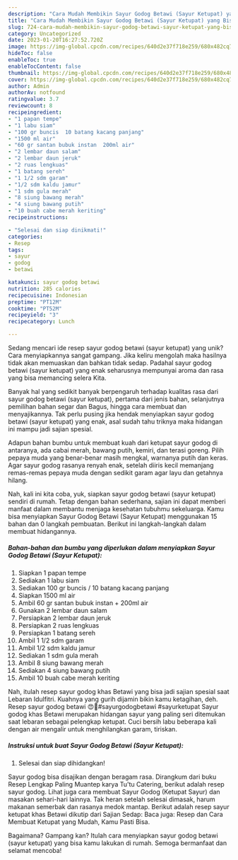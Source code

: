 ```yaml
---
description: "Cara Mudah Membikin Sayur Godog Betawi (Sayur Ketupat) yang Bisa Manjain Lidah"
title: "Cara Mudah Membikin Sayur Godog Betawi (Sayur Ketupat) yang Bisa Manjain Lidah"
slug: 724-cara-mudah-membikin-sayur-godog-betawi-sayur-ketupat-yang-bisa-manjain-lidah
category: Uncategorized
date: 2023-01-20T16:27:52.720Z
image: https://img-global.cpcdn.com/recipes/640d2e37f718e259/680x482cq70/sayur-godog-betawi-sayur-ketupat-foto-resep-utama.jpg
hideToc: false
enableToc: true
enableTocContent: false
thumbnail: https://img-global.cpcdn.com/recipes/640d2e37f718e259/680x482cq70/sayur-godog-betawi-sayur-ketupat-foto-resep-utama.jpg
cover: https://img-global.cpcdn.com/recipes/640d2e37f718e259/680x482cq70/sayur-godog-betawi-sayur-ketupat-foto-resep-utama.jpg
author: Admin
authorAv: notfound
ratingvalue: 3.7
reviewcount: 8
recipeingredient:
- "1 papan tempe"
- "1 labu siam"
- "100 gr buncis  10 batang kacang panjang"
- "1500 ml air"
- "60 gr santan bubuk instan  200ml air"
- "2 lembar daun salam"
- "2 lembar daun jeruk"
- "2 ruas lengkuas"
- "1 batang sereh"
- "1 1/2 sdm garam"
- "1/2 sdm kaldu jamur"
- "1 sdm gula merah"
- "8 siung bawang merah"
- "4 siung bawang putih"
- "10 buah cabe merah keriting"
recipeinstructions:

- "Selesai dan siap dinikmati!"
categories:
- Resep
tags:
- sayur
- godog
- betawi

katakunci: sayur godog betawi 
nutrition: 285 calories
recipecuisine: Indonesian
preptime: "PT12M"
cooktime: "PT52M"
recipeyield: "3"
recipecategory: Lunch

---
```





Sedang mencari ide resep sayur godog betawi (sayur ketupat) yang unik? Cara menyiapkannya sangat gampang. Jika keliru mengolah maka hasilnya tidak akan memuaskan dan bahkan tidak sedap. Padahal sayur godog betawi (sayur ketupat) yang enak seharusnya mempunyai aroma dan rasa yang bisa memancing selera Kita.





Banyak hal yang sedikit banyak berpengaruh terhadap kualitas rasa dari sayur godog betawi (sayur ketupat), pertama dari jenis bahan, selanjutnya pemilihan bahan segar dan Bagus, hingga cara membuat dan menyajikannya. Tak perlu pusing jika hendak menyiapkan sayur godog betawi (sayur ketupat) yang enak,      asal sudah tahu triknya maka hidangan ini mampu jadi sajian spesial.














Adapun bahan bumbu untuk membuat kuah dari ketupat sayur godog di antaranya, ada cabai merah, bawang putih, kemiri, dan terasi goreng. Pilih pepaya muda yang benar-benar masih mengkal, warnanya putih dan keras. Agar sayur godog rasanya renyah enak, setelah diiris kecil memanjang remas-remas pepaya muda dengan sedikit garam agar layu dan getahnya hilang.






Nah, kali ini kita coba, yuk, siapkan sayur godog betawi (sayur ketupat) sendiri di rumah. Tetap dengan bahan sederhana, sajian ini dapat memberi manfaat dalam membantu menjaga kesehatan tubuhmu sekeluarga. Kamu bisa menyiapkan Sayur Godog Betawi (Sayur Ketupat) menggunakan 15 bahan dan 0 langkah pembuatan. Berikut ini langkah-langkah dalam membuat hidangannya.

<!--inarticleads1-->

##### Bahan-bahan dan bumbu yang diperlukan dalam menyiapkan Sayur Godog Betawi (Sayur Ketupat):

1. Siapkan 1 papan tempe
1. Sediakan 1 labu siam
1. Sediakan 100 gr buncis / 10 batang kacang panjang
1. Siapkan 1500 ml air
1. Ambil 60 gr santan bubuk instan + 200ml air
1. Gunakan 2 lembar daun salam
1. Persiapkan 2 lembar daun jeruk
1. Persiapkan 2 ruas lengkuas
1. Persiapkan 1 batang sereh
1. Ambil 1 1/2 sdm garam
1. Ambil 1/2 sdm kaldu jamur
1. Sediakan 1 sdm gula merah
1. Ambil 8 siung bawang merah
1. Sediakan 4 siung bawang putih
1. Ambil 10 buah cabe merah keriting


Nah, itulah resep sayur godog khas Betawi yang bisa jadi sajian spesial saat Lebaran Idulfitri. Kuahnya yang gurih dijamin bikin kamu ketagihan, deh. Resep sayur godog betawi 😍🤩#sayurgodogbetawi #sayurketupat Sayur godog khas Betawi merupakan hidangan sayur yang paling seri ditemukan saat lebaran sebagai pelengkap ketupat. Cuci bersih labu beberapa kali dengan air mengalir untuk menghilangkan garam, tiriskan. 

<!--inarticleads2-->

##### Instruksi untuk buat Sayur Godog Betawi (Sayur Ketupat):


1. Selesai dan siap dihidangkan!

Sayur godog bisa disajikan dengan beragam rasa. Dirangkum dari buku Resep Lengkap Paling Muantep karya Tu&#39;tu Catering, berikut adalah resep sayur godog. Lihat juga cara membuat Sayur Godog (Ketupat Sayur) dan masakan sehari-hari lainnya. Tak heran setelah selesai dimasak, harum makanan semerbak dan rasanya medok mantap. Berikut adalah resep sayur ketupat khas Betawi dikutip dari Sajian Sedap: Baca juga: Resep dan Cara Membuat Ketupat yang Mudah, Kamu Pasti Bisa. 

Bagaimana? Gampang kan? Itulah cara menyiapkan sayur godog betawi (sayur ketupat) yang bisa kamu lakukan di rumah. Semoga bermanfaat dan selamat mencoba!
